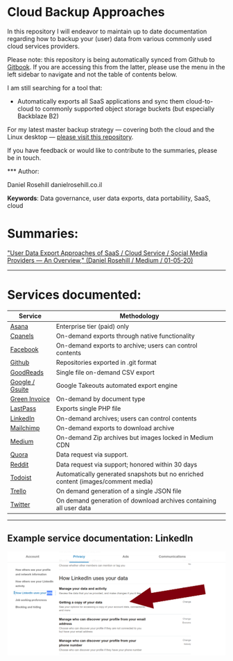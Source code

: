 # Cloud Backup Approaches

In this repository I will endeavor to maintain up to date documentation regarding how to backup your (user) data from various commonly used cloud services providers. 

Please note: this repository is being automatically synced from Github to [Gitbook](https://danielrosehill.gitbook.io/saas-backup-approaches/). If you are accessing this from the latter, please use the menu in the left sidebar to navigate and not the table of contents below.

I am still searching for a tool that:

- Automatically exports all SaaS applications and sync them cloud-to-cloud to commonly supported object storage buckets (but especially Backblaze B2)

For my latest master backup strategy — covering both the cloud and the Linux desktop — [please visit this repository](https://github.com/danielrosehilljlm/Master_Backup_Strategy). 

If you have feedback or would like to contribute to the summaries, please be in touch. 

*** Author:

Daniel Rosehill
danielrosehill.co.il

**Keywords**: Data governance, user data exports, data portabiliity, SaaS, cloud

# Summaries:

["User Data Export Approaches of SaaS / Cloud Service / Social Media Providers — An Overview," (Daniel Rosehill /  Medium / 01-05-20)](https://medium.com/daniels-tech-world/user-data-export-approaches-of-saas-cloud-service-social-media-providers-an-overview-2101f6e8bd27?source=friends_link&sk=0fa880e506f3ba5adfed6eb81ad62e62)

<hr>

# Services documented:

| Service | Methodology |
| --- | --- |
| [Asana](https://github.com/danielrosehilljlm/CloudBackupApproaches/blob/master/summaries/Asana.md) | Enterprise tier (paid) only |
| [Cpanels](https://github.com/danielrosehilljlm/CloudBackupApproaches/blob/master/summaries/Cpanels.md) | On-demand exports through native functionality |
| [Facebook](https://github.com/danielrosehilljlm/CloudBackupApproaches/blob/master/summaries/Facebook.md) | On-demand exports to archive; users can control contents |
| [Github](https://github.com/danielrosehilljlm/CloudBackupApproaches/blob/master/summaries/Github.md) | Repositories exported in .git format |
| [GoodReads](https://github.com/danielrosehilljlm/CloudBackupApproaches/blob/master/summaries/GoodReads.md) | Single file on-demand CSV export |
| [Google / Gsuite](https://github.com/danielrosehilljlm/CloudBackupApproaches/blob/master/summaries/GoogleGsuite.md) | Google Takeouts automated export engine |
| [Green Invoice](https://github.com/danielrosehilljlm/CloudBackupApproaches/blob/master/summaries/GreenInvoice.md) | On-demand by document type |
| [LastPass](https://github.com/danielrosehilljlm/CloudBackupApproaches/blob/master/summaries/LastPass.md) | Exports single PHP file |
| [LinkedIn](https://github.com/danielrosehilljlm/CloudBackupApproaches/blob/master/summaries/LinkedIn.md) | On-demand archives; users can control contents |
| [Mailchimp](https://github.com/danielrosehilljlm/CloudBackupApproaches/blob/master/summaries/Mailchimp.md) | On-demand exports to download archive |
| [Medium](https://github.com/danielrosehilljlm/CloudBackupApproaches/blob/master/summaries/Medium.md) | On-demand Zip archives but images locked in Medium CDN |
| [Quora](https://github.com/danielrosehilljlm/CloudBackupApproaches/blob/master/summaries/Quora.md) | Data request via support.  |
| [Reddit](https://github.com/danielrosehilljlm/CloudBackupApproaches/blob/master/summaries/Reddit.md) | Data request via support; honored within 30 days |
| [Todoist](https://github.com/danielrosehilljlm/CloudBackupApproaches/blob/master/summaries/Todoist.md) | Automatically generated snapshots but no enriched content (images/comment media) |
| [Trello](https://github.com/danielrosehilljlm/CloudBackupApproaches/blob/master/summaries/Trello.md) | On demand generation of a single JSON file |
| [Twitter](https://github.com/danielrosehilljlm/CloudBackupApproaches/blob/master/summaries/Twitter.md) | On demand generation of download archives containing all user data |

<hr>

## Example service documentation: LinkedIn

![LinkedIn](/images/0108.png)

